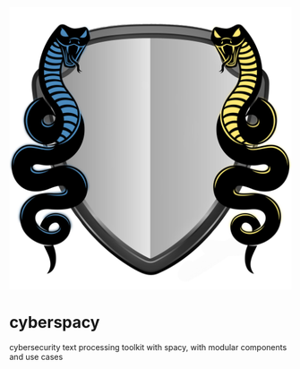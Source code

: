 ![alt text](./images/cyberspacy_logo_smaller.png "cyberspacy logo")

# cyberspacy
cybersecurity text processing toolkit with spacy, with modular components and use cases
